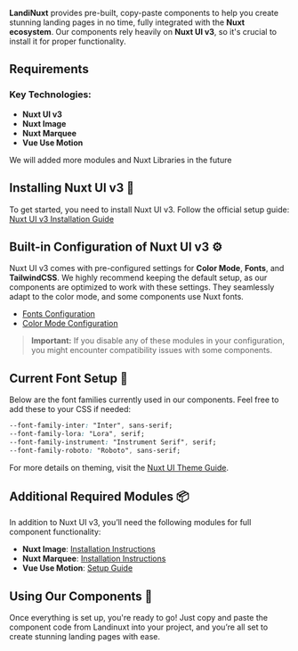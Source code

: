 **LandiNuxt** provides pre-built, copy-paste components to help you create stunning landing pages in no time, fully integrated with the **Nuxt ecosystem**. Our components rely heavily on **Nuxt UI v3**, so it's crucial to install it for proper functionality.

## Requirements

### Key Technologies:

- **Nuxt UI v3**
- **Nuxt Image**
- **Nuxt Marquee**
- **Vue Use Motion**

We will added more modules and Nuxt Libraries in the future

## Installing Nuxt UI v3 🔧

To get started, you need to install Nuxt UI v3. Follow the official setup guide:
[Nuxt UI v3 Installation Guide](https://ui3.nuxt.dev/getting-started/installation)

## Built-in Configuration of Nuxt UI v3 ⚙️

Nuxt UI v3 comes with pre-configured settings for **Color Mode**, **Fonts**, and **TailwindCSS**. We highly recommend keeping the default setup, as our components are optimized to work with these settings. They seamlessly adapt to the color mode, and some components use Nuxt fonts.

- [Fonts Configuration](https://ui3.nuxt.dev/getting-started/fonts)
- [Color Mode Configuration](https://ui3.nuxt.dev/getting-started/color-mode)

> **Important:** If you disable any of these modules in your configuration, you might encounter compatibility issues with some components.

## Current Font Setup 🎨

Below are the font families currently used in our components. Feel free to add these to your CSS if needed:

```css
--font-family-inter: "Inter", sans-serif;
--font-family-lora: "Lora", serif;
--font-family-instrument: "Instrument Serif", serif;
--font-family-roboto: "Roboto", sans-serif;
```

For more details on theming, visit the [Nuxt UI Theme Guide](https://ui3.nuxt.dev/getting-started/theme).

## Additional Required Modules 📦

In addition to Nuxt UI v3, you’ll need the following modules for full component functionality:

- **Nuxt Image**: [Installation Instructions](https://image.nuxt.com/get-started/installation)
- **Nuxt Marquee**: [Installation Instructions](https://hanzydev.github.io/nuxt-marquee/)
- **Vue Use Motion**: [Setup Guide](https://motion.vueuse.org/getting-started/nuxt)

## Using Our Components 🎉

Once everything is set up, you're ready to go! Just copy and paste the component code from Landinuxt into your project, and you’re all set to create stunning landing pages with ease.
